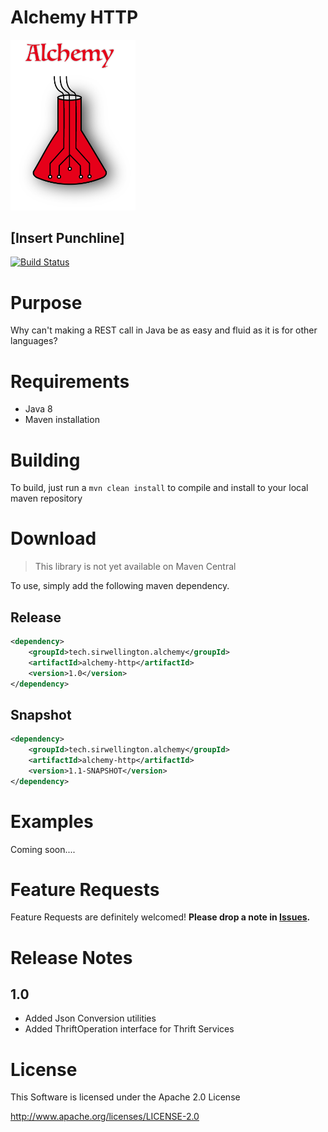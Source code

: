 Alchemy HTTP
==============================================

<img src="https://raw.githubusercontent.com/SirWellington/alchemy/develop/Graphics/Logo/Alchemy-Logo-v3-name.png" width="200">

## [Insert Punchline]

[![Build Status](https://travis-ci.org/SirWellington/alchemy-http.svg)](https://travis-ci.org/SirWellington/alchemy-http)

# Purpose
Why can't making a REST call in Java be as easy and fluid as it is for other languages?


# Requirements

+ Java 8
+ Maven installation


# Building
To build, just run a `mvn clean install` to compile and install to your local maven repository


# Download

> This library is not yet available on Maven Central

To use, simply add the following maven dependency.

## Release
```xml
<dependency>
	<groupId>tech.sirwellington.alchemy</groupId>
	<artifactId>alchemy-http</artifactId>
	<version>1.0</version>
</dependency>
```
## Snapshot

```xml
<dependency>
	<groupId>tech.sirwellington.alchemy</groupId>
	<artifactId>alchemy-http</artifactId>
	<version>1.1-SNAPSHOT</version>
</dependency>
```

# Examples
Coming soon....

# Feature Requests
Feature Requests are definitely welcomed! **Please drop a note in [Issues](https://github.com/SirWellington/alchemy-http/issues).**

# Release Notes

## 1.0
+ Added Json Conversion utilities
+ Added ThriftOperation interface for Thrift Services

# License

This Software is licensed under the Apache 2.0 License

http://www.apache.org/licenses/LICENSE-2.0

